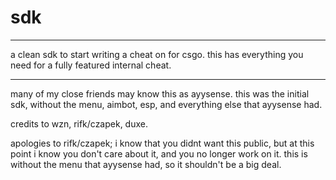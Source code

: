 # sdk


___________________________________________
a clean sdk to start writing a cheat on
for csgo. this has everything you need for
a fully featured internal cheat.

___________________________________________
many of my close friends may know this as ayysense.
this was the initial sdk, without the menu, aimbot, esp, and everything else
that ayysense had.

credits to wzn, rifk/czapek, duxe.

apologies to rifk/czapek; i know that you didnt want this public, but at this point 
i know you don't care about it, and you no longer work on it. this is without the menu
that ayysense had, so it shouldn't be a big deal.
